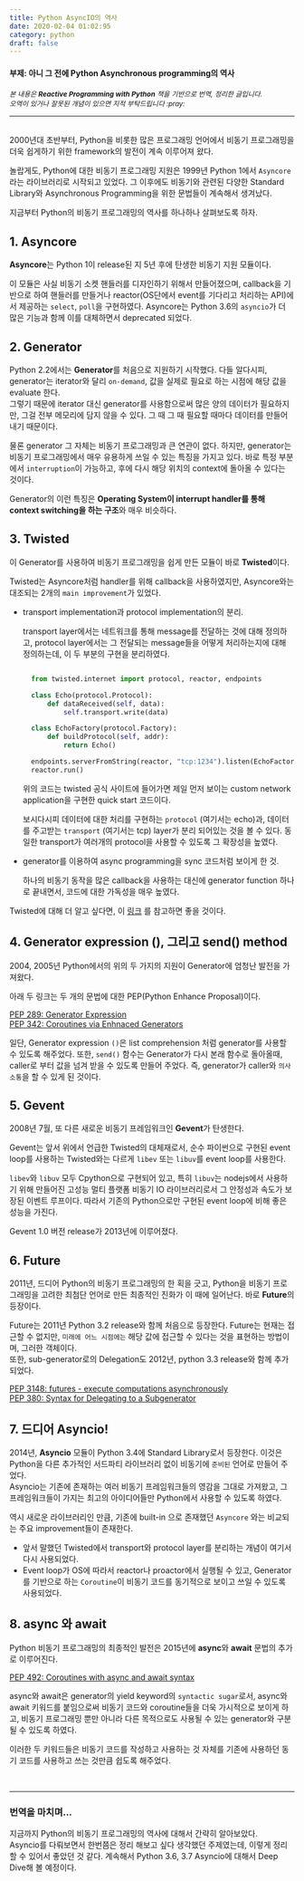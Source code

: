 ```yaml
---
title: Python AsyncIO의 역사
date: 2020-02-04 01:02:95
category: python
draft: false
---
```


#### 부제: 아니 그 전에 Python Asynchronous programming의 역사

<p style="font-size:12px">
  <i>
      본 내용은 <b>Reactive Programming with Python</b> 책을 기반으로 번역, 정리한 글입니다. <br> 오역이 있거나 잘못된 개념이 있으면 지적 부탁드립니다 :pray:
  </i>
</p>

<hr>
<br>
2000년대 초반부터, Python을 비롯한 많은 프로그래밍 언어에서 비동기 프로그래밍을 더욱 쉽게하기 위한 framework의 발전이 계속 이루어져 왔다.

놀랍게도, Python에 대한 비동기 프로그래밍 지원은 1999년 Python 1에서 `Asyncore`라는 라이브러리로 시작되고 있었다. 그 이후에도 비동기와 관련된 다양한 Standard Library와 Asynchronous Programming을 위한 문법들이 계속해서 생겨났다.

지금부터 Python의 비동기 프로그래밍의 역사를 하나하나 살펴보도록 하자.

## 1. Asyncore

**Asyncore**는 Python 1이 release된 지 5년 후에 탄생한 비동기 지원 모듈이다.

이 모듈은 사실 비동기 소켓 핸들러를 디자인하기 위해서 만들어졌으며, callback을 기반으로 하여 핸들러를 만들거나 reactor(OS단에서 event를 기다리고 처리하는 API)에서 제공하는 `select`, `poll`을 구현하였다. Asyncore는 Python 3.6의 `asyncio`가 더 많은 기능과 함께 이를 대체하면서 deprecated 되었다.

## 2. Generator

Python 2.2에서는 **Generator**를 처음으로 지원하기 시작했다. 다들 알다시피, generator는 iterator와 달리 `on-demand`, 값을 실제로 필요로 하는 시점에 해당 값을 evaluate 한다.  
그렇기 때문에 iterator 대신 generator를 사용함으로써 많은 양의 데이터가 필요하지만, 그걸 전부 메모리에 담지 않을 수 있다. 그 때 그 때 필요할 때마다 데이터를 만들어 내기 때문이다.

물론 generator 그 자체는 비동기 프로그래밍과 큰 연관이 없다. 하지만, generator는 비동기 프로그래밍에서 매우 유용하게 쓰일 수 있는 특징을 가지고 있다. 바로 특정 부분에서 `interruption`이 가능하고, 후에 다시 해당 위치의 context에 돌아올 수 있다는 것이다.

Generator의 이런 특징은 **Operating System이 interrupt handler를 통해 context switching을 하는 구조**와 매우 비슷하다.

## 3. Twisted

이 Generator를 사용하여 비동기 프로그래밍을 쉽게 만든 모듈이 바로 **Twisted**이다.

Twisted는 Asyncore처럼 handler를 위해 callback을 사용하였지만, Asyncore와는 대조되는 2개의 `main improvement`가 있었다.

- transport implementation과 protocol implementation의 분리.

  transport layer에서는 네트워크를 통해 message를 전달하는 것에 대해 정의하고, protocol layer에서는 그 전달되는 message들을 어떻게 처리하는지에 대해 정의하는데, 이 두 부분의 구현을 분리하였다.

  ```python

    from twisted.internet import protocol, reactor, endpoints

    class Echo(protocol.Protocol):
        def dataReceived(self, data):
            self.transport.write(data)

    class EchoFactory(protocol.Factory):
        def buildProtocol(self, addr):
            return Echo()

    endpoints.serverFromString(reactor, "tcp:1234").listen(EchoFactory())
    reactor.run()

  ```

  위의 코드는 twisted 공식 사이트에 들어가면 제일 먼저 보이는 custom network application을 구현한 quick start 코드이다.

  보시다시피 데이터에 대한 처리를 구현하는 `protocol` (여기서는 echo)과, 데이터를 주고받는 `transport` (여기서는 tcp) layer가 분리 되어있는 것을 볼 수 있다. 동일한 transport가 여러개의 protocol을 사용할 수 있도록 그 확장성을 높였다.

* generator를 이용하여 async programming을 sync 코드처럼 보이게 한 것.

  하나의 비동기 동작을 많은 callback을 사용하는 대신에 generator function 하나로 끝내면서, 코드에 대한 가독성을 매우 높였다.

Twisted에 대해 더 알고 싶다면, 이 [링크](http://wiki.tuestudy.org/aosabook/materials/twisted)
를 참고하면 좋을 것이다.

## 4. Generator expression (), 그리고 send() method

2004, 2005년 Python에서의 위의 두 가지의 지원이 Generator에 엄청난 발전을 가져왔다.

아래 두 링크는 두 개의 문법에 대한 PEP(Python Enhance Proposal)이다.

[PEP 289: Generator Expression](https://www.python.org/dev/peps/pep-0289/)  
[PEP 342: Coroutines via Enhnaced Generators](https://www.python.org/dev/peps/pep-0342/#new-generator-method-send-value)

일단, Generator expression `()`은 list comprehension 처럼 generator를 사용할 수 있도록 해주었다. 또한, `send()` 함수는 Generator가 다시 본래 함수로 돌아올때, caller로 부터 값을 넘겨 받을 수 있도록 만들어 주었다. 즉, generator가 caller와 `의사소통`을 할 수 있게 된 것이다.

## 5. Gevent

2008년 7월, 또 다른 새로운 비동기 프레임워크인 **Gevent**가 탄생한다.

Gevent는 앞서 위에서 언급한 Twisted의 대체재로서, 순수 파이썬으로 구현된 event loop를 사용하는 Twisted와는 다르게 `libev` 또는 `libuv`를 event loop를 사용한다.

`libev`와 `libuv` 모두 Cpython으로 구현되어 있고, 특히 `libuv`는 nodejs에서 사용하기 위해 만들어진 고성능 멀티 플랫폼 비동기 IO 라이브러리로서 그 안정성과 속도가 보장된 이벤트 루프이다. 따라서 기존의 Python으로만 구현된 event loop에 비해 좋은 성능을 가진다.

Gevent 1.0 버전 release가 2013년에 이루어졌다.

## 6. Future

2011년, 드디어 Python의 비동기 프로그래밍의 한 획을 긋고, Python을 비동기 프로그래밍을 고려한 최첨단 언어로 만든 최종적인 진화가 이 때에 일어난다. 바로 **Future**의 등장이다.

Future는 2011년 Python 3.2 release와 함께 처음으로 등장한다. Future는 현재는 접근할 수 없지만, `미래에 어느 시점에는` 해당 값에 접근할 수 있다는 것을 표현하는 방법이며, 그러한 객체이다.  
또한, sub-generator로의 Delegation도 2012년, python 3.3 release와 함께 추가 되었다.

[PEP 3148: futures - execute computations asynchronously](https://www.python.org/dev/peps/pep-3148/)  
[PEP 380: Syntax for Delegating to a Subgenerator](https://www.python.org/dev/peps/pep-0236/)

## 7. 드디어 Asyncio!

2014년, **Asyncio** 모듈이 Python 3.4에 Standard Library로서 등장한다. 이것은 Python을 다른 추가적인 서드파티 라이브러리 없이 비동기에 `준비된` 언어로 만들어 주었다.  
Asyncio는 기존에 존재하는 여러 비동기 프레임워크들의 영감을 그대로 가져왔고, 그 프레임워크들이 가지는 최고의 아이디어들만 Python에서 사용할 수 있도록 하였다.

역시 새로운 라이브러리인 만큼, 기존에 built-in 으로 존재했던 `Asyncore` 와는 비교되는 주요 improvement들이 존재한다.

- 앞서 말했던 Twisted에서 transport와 protocol layer를 분리하는 개념이 여기서 다시 사용되었다.
- Event loop가 OS에 따라서 reactor나 proactor에서 실행될 수 있고, Generator를 기반으로 하는 `Coroutine`이 비동기 코드를 동기적으로 보이고 쓰일 수 있도록 사용되었다.

## 8. async 와 await

Python 비동기 프로그래밍의 최종적인 발전은 2015년에 **async**와 **await** 문법의 추가로 이루어진다.

[PEP 492: Coroutines with async and await syntax](https://www.python.org/dev/peps/pep-0492/)

async와 await은 generator의 yield keyword의 `syntactic sugar`로서, async와 await 키워드를 붙임으로써 비동기 코드와 coroutine들을 더욱 가시적으로 보이게 하고, 비동기 프로그래밍 뿐만 아니라 다른 목적으로도 사용될 수 있는 generator와 구분 될 수 있도록 하였다.

이러한 두 키워드들은 비동기 코드를 작성하고 사용하는 것 자체를 기존에 사용하던 동기 코드를 사용하고 쓰는 것만큼 쉽도록 해주었다.

<br>
<hr>

### 번역을 마치며...

지금까지 Python의 비동기 프로그래밍의 역사에 대해서 간략히 알아보았다.  
Asyncio를 다뤄보면서 한번쯤은 정리 해보고 싶다 생각했던 주제였는데, 이렇게 정리할 수 있어서 좋았던 것 같다. 계속해서 Python 3.6, 3.7 Asyncio에 대해서 Deep Dive해 볼 예정이다.

